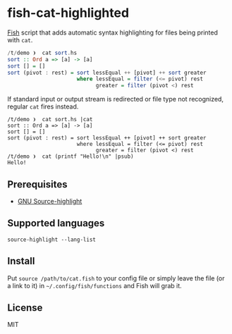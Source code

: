 # fish-cat-highlighted

[Fish](http://fishshell.com/) script that adds automatic syntax highlighting for files being printed with `cat`.

```haskell
/t/demo ❩  cat sort.hs
sort :: Ord a => [a] -> [a]
sort [] = []
sort (pivot : rest) = sort lessEqual ++ [pivot] ++ sort greater
                      where lessEqual = filter (<= pivot) rest
                            greater = filter (pivot <) rest
```

If standard input or output stream is redirected or file type not recognized, regular `cat` fires instead.

```
/t/demo ❩  cat sort.hs |cat
sort :: Ord a => [a] -> [a]
sort [] = []
sort (pivot : rest) = sort lessEqual ++ [pivot] ++ sort greater
                      where lessEqual = filter (<= pivot) rest
                            greater = filter (pivot <) rest
/t/demo ❩  cat (printf "Hello!\n" |psub)
Hello!
```

## Prerequisites

* [GNU Source-highlight](https://www.gnu.org/software/src-highlite/)

## Supported languages

```
source-highlight --lang-list
```

## Install

Put `source /path/to/cat.fish` to your config file or simply leave the file (or a link to it) in `~/.config/fish/functions` and Fish will grab it.

## License

MIT
